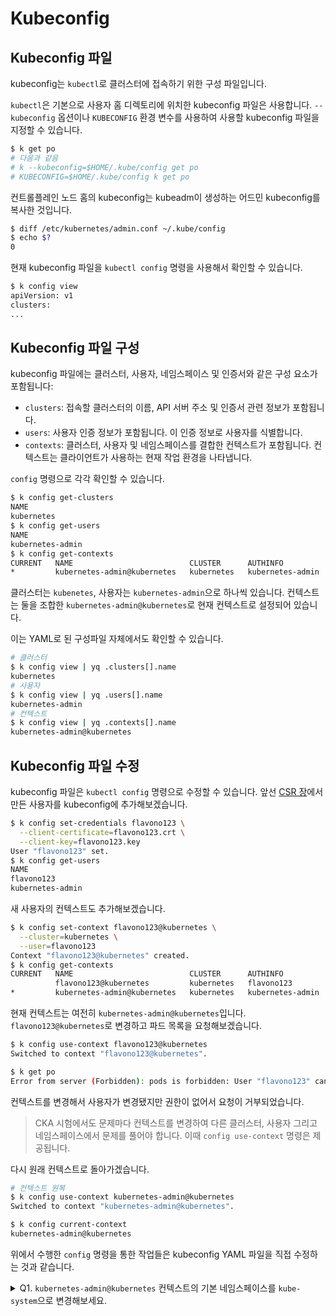# Kubeconfig

## Kubeconfig 파일

kubeconfig는 `kubectl`로 클러스터에 접속하기 위한 구성 파일입니다.

`kubectl`은 기본으로 사용자 홈 디렉토리에 위치한 kubeconfig 파일은 사용합니다. `--kubeconfig` 옵션이나 `KUBECONFIG` 환경 변수를 사용하여 사용할 kubeconfig 파일을 지정할 수 있습니다.

```sh
$ k get po
# 다음과 같음
# k --kubeconfig=$HOME/.kube/config get po
# KUBECONFIG=$HOME/.kube/config k get po
```

컨트롤플레인 노드 홈의 kubeconfig는 kubeadm이 생성하는 어드민 kubeconfig를 복사한 것입니다.

```sh
$ diff /etc/kubernetes/admin.conf ~/.kube/config
$ echo $?
0
```

현재 kubeconfig 파일을 `kubectl config` 명령을 사용해서 확인할 수 있습니다.

```sh
$ k config view
apiVersion: v1
clusters:
...
```

## Kubeconfig 파일 구성

kubeconfig 파일에는 클러스터, 사용자, 네임스페이스 및 인증서와 같은 구성 요소가 포함됩니다:

* `clusters`: 접속할 클러스터의 이름, API 서버 주소 및 인증서 관련 정보가 포함됩니다.
* `users`: 사용자 인증 정보가 포함됩니다. 이 인증 정보로 사용자를 식별합니다.
* `contexts`: 클러스터, 사용자 및 네임스페이스를 결합한 컨텍스트가 포함됩니다. 컨텍스트는 클라이언트가 사용하는 현재 작업 환경을 나타냅니다.

`config` 명령으로 각각 확인할 수 있습니다.

```sh
$ k config get-clusters
NAME
kubernetes
$ k config get-users
NAME
kubernetes-admin
$ k config get-contexts
CURRENT   NAME                          CLUSTER      AUTHINFO           NAMESPACE
*         kubernetes-admin@kubernetes   kubernetes   kubernetes-admin
```

클러스터는 `kubenetes`, 사용자는 `kubernetes-admin`으로 하나씩 있습니다. 컨텍스트는 둘을 조합한 `kubernetes-admin@kubernetes`로 현재 컨텍스트로 설정되어 있습니다.

이는 YAML로 된 구성파일 자체에서도 확인할 수 있습니다.

```sh
# 클러스터
$ k config view | yq .clusters[].name
kubernetes
# 사용자
$ k config view | yq .users[].name
kubernetes-admin
# 컨텍스트
$ k config view | yq .contexts[].name
kubernetes-admin@kubernetes
```

## Kubeconfig 파일 수정

kubeconfig 파일은 `kubectl config` 명령으로 수정할 수 있습니다. 앞선 [CSR 장](csr.md)에서 만든 사용자를 kubeconfig에 추가해보겠습니다.

```sh
$ k config set-credentials flavono123 \
  --client-certificate=flavono123.crt \
  --client-key=flavono123.key
User "flavono123" set.
$ k config get-users
NAME
flavono123
kubernetes-admin
```

새 사용자의 컨텍스트도 추가해보겠습니다.

```sh
$ k config set-context flavono123@kubernetes \
  --cluster=kubernetes \
  --user=flavono123
Context "flavono123@kubernetes" created.
$ k config get-contexts
CURRENT   NAME                          CLUSTER      AUTHINFO           NAMESPACE
          flavono123@kubernetes         kubernetes   flavono123
*         kubernetes-admin@kubernetes   kubernetes   kubernetes-admin
```

현재 컨텍스트는 여전히 `kubernetes-admin@kubernetes`입니다. `flavono123@kubernetes`로 변경하고 파드 목록을 요청해보겠습니다.

```sh
$ k config use-context flavono123@kubernetes
Switched to context "flavono123@kubernetes".

$ k get po
Error from server (Forbidden): pods is forbidden: User "flavono123" cannot list resource "pods" in API group "" in the namespace "default"
```

컨텍스트를 변경해서 사용자가 변경됐지만 권한이 없어서 요청이 거부되었습니다.

> CKA 시험에서도 문제마다 컨텍스트를 변경하여 다른 클러스터, 사용자 그리고 네임스페이스에서 문제를 풀어야 합니다. 이때 `config use-context` 명령은 제공됩니다.

다시 원래 컨텍스트로 돌아가겠습니다.

```sh
# 컨텍스트 원복
$ k config use-context kubernetes-admin@kubernetes
Switched to context "kubernetes-admin@kubernetes".

$ k config current-context
kubernetes-admin@kubernetes
```

위에서 수행한 `config` 명령을 통한 작업들은 kubeconfig YAML 파일을 직접 수정하는 것과 같습니다.

<details>

<summary>Q1. <code>kubernetes-admin@kubernetes</code> 컨텍스트의 기본 네임스페이스를 <code>kube-system</code>으로 변경해보세요.</summary>

```sh
$ k config set-context kubernetes-admin@kubernetes \
  --namespace=kube-system

# 확인
$ k config get-contexts
$ k get po # kube-system 네임스페이스의 파드 목록이 출력되어야 함

# 원복
$ k config set-context kubernetes-admin@kubernetes \
  --namespace=''
```

***

#### 참고

* [kubeconfig 파일을 사용하여 클러스터 접근 구성하기](https://kubernetes.io/ko/docs/concepts/configuration/organize-cluster-access-kubeconfig/)

</details>
